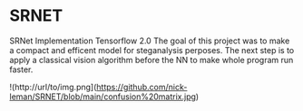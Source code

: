 # SRNET
SRNet Implementation Tensorflow 2.0
The goal of this project was to make a compact and efficent model for steganalysis perposes. 
The next step is to apply a classical vision algorithm before the NN to make whole program run faster.

!(http://url/to/img.png](https://github.com/nick-leman/SRNET/blob/main/confusion%20matrix.jpg)


